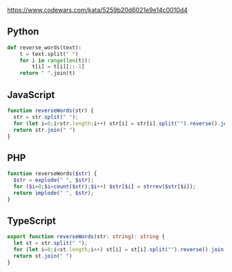 https://www.codewars.com/kata/5259b20d6021e9e14c0010d4

## Python
```python
def reverse_words(text):
    t = text.split(" ")
    for i in range(len(t)):
        t[i] = t[i][::-1]
    return " ".join(t)
```

## JavaScript
```js
function reverseWords(str) {
  str = str.split(" ");
  for (let i=0;i<str.length;i++) str[i] = str[i].split("").reverse().join("");
  return str.join(" ")
}
```

## PHP
```php
function reverseWords($str) {
  $str = explode(" ", $str);
  for ($i=0;$i<count($str);$i++) $str[$i] = strrev($str[$i]);
  return implode(" ", $str);
}
```

## TypeScript
```ts
export function reverseWords(str: string): string {
  let st = str.split(" ");
  for (let i=0;i<st.length;i++) st[i] = st[i].split("").reverse().join("");
  return st.join(" ")
}
```